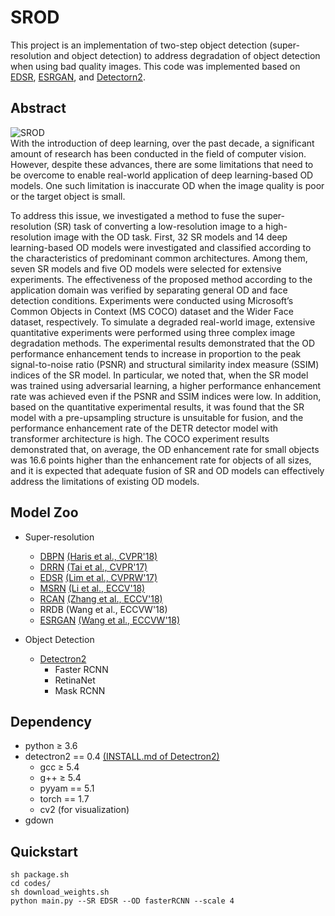# SROD
This project is an implementation of two-step object detection (super-resolution and object detection) to address degradation of object detection when using bad quality images. This code was implemented based on [EDSR](https://github.com/sanghyun-son/EDSR-PyTorch), [ESRGAN](https://github.com/xinntao/ESRGAN), and [Detectorn2](https://github.com/facebookresearch/detectron2).

## Abstract
![SROD](https://user-images.githubusercontent.com/44395361/113983961-871f9b80-9885-11eb-910c-d89ebe729399.png)
<br/>
With the introduction of deep learning, over the past decade, a significant amount of research has been conducted in the field of computer vision. However, despite these advances, there are some limitations that need to be overcome to enable real-world application of deep learning-based OD models. One such limitation is inaccurate OD when the image quality is poor or the target object is small.

To address this issue, we investigated a method to fuse the super-resolution (SR) task of converting a low-resolution image to a high-resolution image with the OD task. First, 32 SR models and 14 deep learning-based OD models were investigated and classified according to the characteristics of predominant common architectures. Among them, seven SR models and five OD models were selected for extensive experiments. The effectiveness of the proposed method according to the application domain was verified by separating general OD and face detection conditions. Experiments were conducted using Microsoft’s Common Objects in Context (MS COCO) dataset and the Wider Face dataset, respectively. To simulate a degraded real-world image, extensive quantitative experiments were performed using three complex image degradation methods. The experimental results demonstrated that the OD performance enhancement tends to increase in proportion to the peak signal-to-noise ratio (PSNR) and structural similarity index measure (SSIM) indices of the SR model. In particular, we noted that, when the SR model was trained using adversarial learning, a higher performance enhancement rate was achieved even if the PSNR and SSIM indices were low. In addition, based on the quantitative experimental results, it was found that the SR model with a pre-upsampling structure is unsuitable for fusion, and the performance enhancement rate of the DETR detector model with transformer architecture is high. The COCO experiment results demonstrated that, on average, the OD enhancement rate for small objects was 16.6 points higher than the enhancement rate for objects of all sizes, and it is expected that adequate fusion of SR and OD models can effectively address the limitations of existing OD models.

## Model Zoo
- Super-resolution
  -  [DBPN](https://github.com/alterzero/DBPN-Pytorch) [(Haris et al., CVPR'18)](https://alterzero.github.io/projects/DBPN_cvpr2018_final.pdf)
  -  [DRRN](https://github.com/tyshiwo/DRRN_CVPR17) [(Tai et al., CVPR'17)](http://cvlab.cse.msu.edu/pdfs/Tai_Yang_Liu_CVPR2017.pdf)
  -  [EDSR](https://github.com/sanghyun-son/EDSR-PyTorch) [(Lim et al., CVPRW'17)](https://openaccess.thecvf.com/content_cvpr_2017_workshops/w12/papers/Lim_Enhanced_Deep_Residual_CVPR_2017_paper.pdf)
  -  [MSRN](https://github.com/MIVRC/MSRN-PyTorch) [(Li et al., ECCV'18)](https://openaccess.thecvf.com/content_ECCV_2018/papers/Juncheng_Li_Multi-scale_Residual_Network_ECCV_2018_paper.pdf)
  -  [RCAN](https://github.com/yulunzhang/RCAN) [(Zhang et al., ECCV'18)](https://openaccess.thecvf.com/content_ECCV_2018/papers/Yulun_Zhang_Image_Super-Resolution_Using_ECCV_2018_paper.pdf)
  -  RRDB (Wang et al., ECCVW'18)
  -  [ESRGAN](https://github.com/xinntao/ESRGAN) [(Wang et al., ECCVW'18)](https://openaccess.thecvf.com/content_ECCVW_2018/papers/11133/Wang_ESRGAN_Enhanced_Super-Resolution_Generative_Adversarial_Networks_ECCVW_2018_paper.pdf)

- Object Detection
  -  [Detectron2](https://github.com/facebookresearch/detectron2/blob/master/MODEL_ZOO.md)
     - Faster RCNN
     - RetinaNet
     - Mask RCNN

## Dependency
- python ≥ 3.6
- detectron2 == 0.4 [(INSTALL.md of Detectron2)](https://github.com/facebookresearch/detectron2/blob/master/INSTALL.md)
  - gcc ≥ 5.4
  - g++ ≥ 5.4
  - pyyam == 5.1
  - torch == 1.7
  - cv2 (for visualization)
- gdown


## Quickstart
```{bash}
sh package.sh
cd codes/
sh download_weights.sh
python main.py --SR EDSR --OD fasterRCNN --scale 4
```
